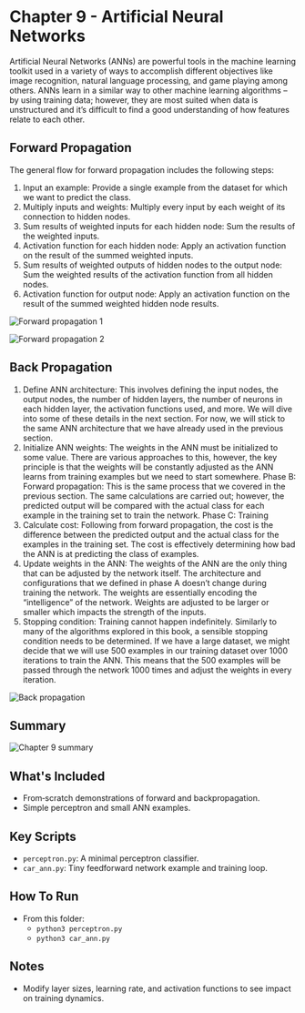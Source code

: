 # Chapter 9 - Artificial Neural Networks
Artificial Neural Networks (ANNs) are powerful tools in the machine learning toolkit used in a variety of ways to accomplish different objectives like image recognition, natural language processing, and game playing among others. ANNs learn in a similar way to other machine learning algorithms – by using training data; however, they are most suited when data is unstructured and it’s difficult to find a good understanding of how features relate to each other. 

## Forward Propagation
The general flow for forward propagation includes the following steps:
1.	Input an example: Provide a single example from the dataset for which we want to predict the class.
2.	Multiply inputs and weights: Multiply every input by each weight of its connection to hidden nodes.
3.	Sum results of weighted inputs for each hidden node: Sum the results of the weighted inputs.
4.	Activation function for each hidden node: Apply an activation function on the result of the summed weighted inputs. 
5.	Sum results of weighted outputs of hidden nodes to the output node: Sum the weighted results of the activation function from all hidden nodes.
6.	Activation function for output node:  Apply an activation function on the result of the summed weighted hidden node results.

![Forward propagation 1](readme_assets/Ex-ANN-exercise-solution-1.png)

![Forward propagation 2](readme_assets/Ex-ANN-exercise-solution-2.png)

## Back Propagation
1.	Define ANN architecture: This involves defining the input nodes, the output nodes, the number of hidden layers, the number of neurons in each hidden layer, the activation functions used, and more. We will dive into some of these details in the next section. For now, we will stick to the same ANN architecture that we have already used in the previous section.
2.	Initialize ANN weights: The weights in the ANN must be initialized to some value. There are various approaches to this, however, the key principle is that the weights will be constantly adjusted as the ANN learns from training examples but we need to start somewhere.
Phase B: Forward propagation: This is the same process that we covered in the previous section. The same calculations are carried out; however, the predicted output will be compared with the actual class for each example in the training set to train the network.
Phase C: Training
1.	Calculate cost: Following from forward propagation, the cost is the difference between the predicted output and the actual class for the examples in the training set. The cost is effectively determining how bad the ANN is at predicting the class of examples.
2.	Update weights in the ANN: The weights of the ANN are the only thing that can be adjusted by the network itself. The architecture and configurations that we defined in phase A doesn’t change during training the network. The weights are essentially encoding the “intelligence” of the network. Weights are adjusted to be larger or smaller which impacts the strength of the inputs. 
3.	Stopping condition: Training cannot happen indefinitely. Similarly to many of the algorithms explored in this book, a sensible stopping condition needs to be determined. If we have a large dataset, we might decide that we will use 500 examples in our training dataset over 1000 iterations to train the ANN. This means that the 500 examples will be passed through the network 1000 times and adjust the weights in every iteration. 

![Back propagation](readme_assets/ANN-backpropagation-chain-calc-adjust.png)

## Summary
![Chapter 9 summary](readme_assets/Ch9-Summary.png)

## What's Included
- From‑scratch demonstrations of forward and backpropagation.
- Simple perceptron and small ANN examples.

## Key Scripts
- `perceptron.py`: A minimal perceptron classifier.
- `car_ann.py`: Tiny feedforward network example and training loop.

## How To Run
- From this folder:
  - `python3 perceptron.py`
  - `python3 car_ann.py`

## Notes
- Modify layer sizes, learning rate, and activation functions to see impact on training dynamics.
